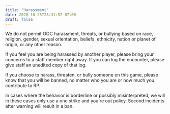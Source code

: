 ```yaml
---
title: "Harassment"
date: 2020-10-25T23:31:57-07:00
draft: false
---
```


We do not permit OOC harassment, threats, or bullying based on race, religion, gender, sexual orientation, beliefs, ethnicity, nation or planet of origin, or any other reason.

If you feel you are being harassed by another player, please bring your concerns to a staff member right away. If you can log the encounter, please give staff an unedited copy of that log.

If you choose to harass, threaten, or bully someone on this game, please know that you will be banned, no matter who you are or how much you contribute to RP.

In cases where the behavior is borderline or possibly misinterpreted, we will in these cases only use a one strike and you're out policy. Second incidents after warning will result in a ban.